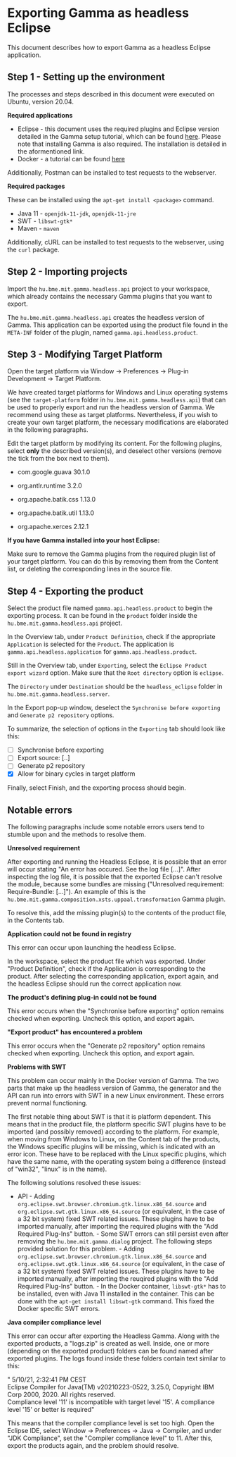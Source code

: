 # Exporting Gamma as headless Eclipse

This document describes how to export Gamma as a headless Eclipse application.

## Step 1 - Setting up the environment

The processes and steps described in this document were executed on Ubuntu, version 20.04.

**Required applications**

 - Eclipse - this document uses the required plugins and Eclipse version detailed in the Gamma setup tutorial, which can be found [here](https://github.com/ftsrg/gamma). Please note that installing Gamma is also required. The installation is detailed in the aformentioned link.
 - Docker - a tutorial can be found [here](https://www.digitalocean.com/community/tutorials/how-to-install-and-use-docker-on-ubuntu-18-04)

Additionally, Postman can be installed to test requests to the webserver.

**Required packages**

These can be installed using the `apt-get install <package>` command.

 - Java 11 - `openjdk-11-jdk`, `openjdk-11-jre`
 - SWT - `libswt-gtk*`
 - Maven - `maven`

Additionally, cURL can be installed to test requests to the webserver, using the `curl` package.

## Step 2 - Importing projects

Import the `hu.bme.mit.gamma.headless.api` project to your workspace, which already contains the necessary Gamma plugins that you want to export.

The `hu.bme.mit.gamma.headless.api` creates the headless version of Gamma. This application can be exported using the product file found in the `META-INF` folder of the plugin, named `gamma.api.headless.product`.

## Step 3 - Modifying Target Platform
Open the target platform via Window -> Preferences -> Plug-in Development -> Target Platform.

We have created target platforms for Windows and Linux operating systems (see the `target-platform` folder in `hu.bme.mit.gamma.headless.api`) that can be used to properly export and run the headless version of Gamma. We recommend using these as target platforms. Nevertheless, if you wish to create your own target platform, the necessary modifications are elaborated in the following paragraphs.

Edit the target platform by modifying its content. For the following plugins, select **only** the described version(s), and deselect other versions (remove the tick from the box next to them).

 - com.google.guava 30.1.0
 
 - org.antlr.runtime 3.2.0
 
 - org.apache.batik.css 1.13.0
 
 - org.apache.batik.util 1.13.0
 
 - org.apache.xerces 2.12.1
 
**If you have Gamma installed into your host Eclipse:**

Make sure to remove the Gamma plugins from the required plugin list of your target platform. You can do this by removing them from the Content list, or deleting the corresponding lines in the source file.

## Step 4 - Exporting the product

Select the product file named `gamma.api.headless.product` to begin the exporting process. It can be found in the `product` folder inside the `hu.bme.mit.gamma.headless.api`  project.

In the Overview tab, under `Product Definition`, check if the appropriate `Application` is selected for the `Product`. The application is `gamma.api.headless.application`  for  `gamma.api.headless.product`.

Still in the Overview tab, under `Exporting`, select the `Eclipse Product export wizard` option. Make sure that the `Root directory` option is `eclipse`.

The `Directory` under `Destination` should be the `headless_eclipse` folder in `hu.bme.mit.gamma.headless.server`.

In the Export pop-up window, deselect the `Synchronise before exporting` and `Generate p2 repository` options.

To summarize, the selection of options in the `Exporting` tab should look like this:

 - [ ] Synchronise before exporting
 - [ ] Export source: [..]
 - [ ] Generate p2 repository
 - [x] Allow for binary cycles in target platform

Finally, select Finish, and the exporting process should begin.

## Notable errors

The following paragraphs include some notable errors users tend to stumble upon and the methods to resolve them.

**Unresolved requirement**

After exporting and running the Headless Eclipse, it is possible that an error will occur stating "An error has occured. See the log file [...]". After inspecting the log file, it is possible that the exported Eclipse can't resolve the module, because some bundles are missing ("Unresolved requirement: Require-Bundle: [...]"). An example of this is the `hu.bme.mit.gamma.composition.xsts.uppaal.transformation` Gamma plugin.

To resolve this, add the missing plugin(s) to the contents of the product file, in the Contents tab.

**Application could not be found in registry**

This error can occur upon launching the headless Eclipse.

In the workspace, select the product file which was exported. Under "Product Definition", check if the Application is corresponding to the product. After selecting the corresponding application, export again, and the headless Eclipse should run the correct application now.


**The product's defining plug-in could not be found**

This error occurs when the "Synchronise before exporting" option remains checked when exporting. Uncheck this option, and export again.

**"Export product" has encountered a problem**

This error occurs when the "Generate p2 repository" option remains checked when exporting. Uncheck this option, and export again.

**Problems with SWT**

This problem can occur mainly in the Docker version of Gamma. The two parts that make up the headless version of Gamma, the generator and the API can run into errors with SWT in a new Linux environment. These errors prevent normal functioning.

The first notable thing about SWT is that it is platform dependent. This means that in the product file, the platform specific SWT plugins have to be imported (and possibly removed) according to the platform. For example, when moving from Windows to Linux, on the Content tab of the products, the Windows specific plugins will be missing, which is indicated with an error icon. These have to be replaced with the Linux specific plugins, which have the same name, with the operating system being a difference (instead of "win32",  "linux" is in the name).

The following solutions resolved these issues:

 - API
		 - Adding `org.eclipse.swt.browser.chromium.gtk.linux.x86_64.source` and `org.eclipse.swt.gtk.linux.x86_64.source` (or equivalent, in the case of a 32 bit system) fixed SWT related issues. These plugins have to be imported manually, after importing the required plugins with the "Add Required Plug-Ins" button.
		 - Some SWT errors can still persist even after removing the `hu.bme.mit.gamma.dialog` project. The following steps provided solution for this problem.
		 - Adding `org.eclipse.swt.browser.chromium.gtk.linux.x86_64.source` and `org.eclipse.swt.gtk.linux.x86_64.source` (or equivalent, in the case of a 32 bit system) fixed SWT related issues. These plugins have to be imported manually, after importing the reuqired plugins with the "Add Required Plug-Ins" button.
		 - In the Docker container, `libswt-gtk*` has to be installed, even with Java 11 installed in the container. This can be done with the `apt-get install libswt-gtk` command. This fixed the Docker specific SWT errors.

**Java compiler compliance level**

This error can occur after exporting the Headless Gamma. Along with the exported products, a "logs.zip" is created as well. Inside, one or more (depending on the exported product) folders can be found named after exported plugins. The logs found inside these folders contain text similar to this:

" 5/10/21, 2:32:41 PM CEST  
Eclipse Compiler for Java(TM) v20210223-0522, 3.25.0, Copyright IBM Corp 2000, 2020. All rights reserved.  
Compliance level '11' is incompatible with target level '15'. A compliance level '15' or better is required" 

This means that the compiler compliance level is set too high. Open the Eclipse IDE, select Window -> Preferences -> Java -> Compiler, and under "JDK Compliance", set the "Compiler compliance level" to 11. After this, export the products again, and the problem should resolve.
